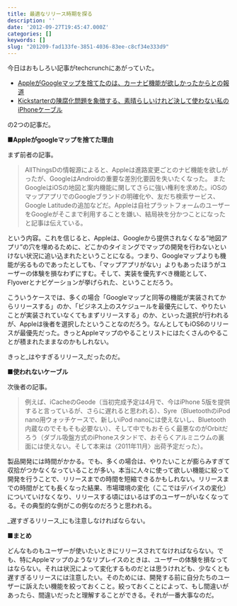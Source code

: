```yaml
---
title: 最適なリリース時期を探る
description: ''
date: '2012-09-27T19:45:47.000Z'
categories: []
keywords: []
slug: "201209-fad133fe-3851-4036-83ee-c8cf34e333d9"
---
```

今日はおもしろい記事がtechcrunchにあがっていた。

*   [AppleがGoogleマップを捨てたのは、カーナビ機能が欲しかったからとの報道](http://jp.techcrunch.com/archives/20120926apple-reportedly-ditched-google-maps-over-lack-of-turn-by-turn-navigation/)
*   [Kickstarterの陳腐化問題を象徴する、素晴らしいけれど決して使わない私のiPhoneケーブル](http://jp.techcrunch.com/archives/20120926kickstarters-obsolescence-problem-illustrated-by-a-fantastic-iphone-cable-ill-never-use/)

の2つの記事だ。

**■Appleがgoogleマップを捨てた理由**

まず前者の記事。

> AllThingsDの情報源によると、Appleは進路変更ごとのナビ機能を欲しがったが、GoogleはAndroidの重要な差別化要因を失いたくなった。 またGoogleはiOSの地図と案内機能に関してさらに強い権利を求めた。iOSのマップアプリでのGoogleブランドの明確化や、友だち検索サービス、Google Latitudeの追加などだ。Appleは自社プラットフォームのユーザーをGoogleがそこまで利用することを嫌い、結局袂を分かつことになったと記事は伝えている。

という内容。これを信じると、Appleは、Googleから提供されなくなる”地図アプリ”の穴を埋めるために、どこかのタイミングでマップの開発を行わないといけない状況に追い込まれたということになる。つまり、Googleマップよりも機能が劣るものであったとしても、「マップアプリがない」よりもあったほうがユーザーの体験を損なわずにすむ。そして、実装を優先すべき機能として、Flyoverとナビゲーションが挙げられた、ということだろう。

こういうケースでは、多くの場合「Googleマップと同等の機能が実装されてからリリースする」のか、「ビジネス上のスケジュールを最優先にして、やりたいことが実装されていなくてもまずリリースする」のか、といった選択が行われるが、Appleは後者を選択したということなのだろう。なんとしてもiOS6のリリースが最優先だった。きっとAppleマップのやることリストにはたくさんのやることが積まれたままなのかもしれない。

きっと_はやすぎるリリース_だったのだ。

**■使われないケーブル**

次後者の記事。

> 例えば、iCacheのGeode（当初完成予定は4月で、今はiPhone 5版を提供すると言っているが、さらに遅れると思われる）、Syre（BluetoothのiPod nano用ウォッチケースで、新しいiPod nanoには使えないし、Bluetooth内蔵なのでそもそも必要ない）、そして中でもおそらく最悪なのがOrbitだろう（ダブル吸盤方式のiPhoneスタンドで、おそらくアルミニウムの裏面には使えない。そして本来は〈2011年11月〉出荷予定だった）。

製品開発には時間がかかる。でも、多くの場合は、やりたいことが膨らみすぎて収拾がつかなくなっていることが多い。本当に人々に使って欲しい機能に絞って開発を行うことで、リリースまでの時間を短縮できるかもしれない。リリースまでの時間がとても長くなった結果、市場環境の変化（ここではデバイスの変化）についていけなくなり、リリースする頃にはいるはずのユーザーがいなくなってる。その典型的な例がこの例なのだろうと思われる。

_遅すぎるリリース_にも注意しなければならない。

**■まとめ**

どんなものもユーザーが使いたいときにリリースされてなければならない。でも、特にAppleマップのようなリプレイスのときは、ユーザーの体験を損なってはならない。それは状況によって変化するものだとは思うけれども、少なくとも遅すぎるリリースには注意したい。そのためには、開発する前に自分たちのユーザーに訴えたい機能を絞っておくこと。絞っておくことによって、もし間違いがあったら、間違いだったと理解することができる。それが一番大事なのだ。